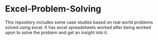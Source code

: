 # Excel-Problem-Solving
This repository includes some case studies based on real world problems solved using excel. It has excel spreadsheets worked after being worked upon to solve the problem and get an insight into it.
